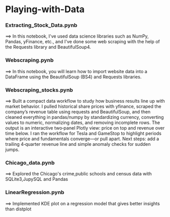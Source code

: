 # Playing-with-Data

### Extracting_Stock_Data.pynb
==> In this notebook, I've used data science libraries such as NumPy, Pandas, yFinance, etc., and I've done some web scraping with the help of the Requests library and BeautifulSoup4.

### Webscraping.pynb
==> In this notebook, you will learn how to import website data into a DataFrame using the BeautifulSoup (BS4) and Requests libraries.

### Webscraping_stocks.pynb
==> Built a compact data workflow to study how business results line up with market behavior. I pulled historical share prices with yfinance, scraped the company’s revenue table using requests and BeautifulSoup, and then cleaned everything in pandas/numpy by standardizing currency, converting values to numeric, normalizing dates, and removing incomplete rows. The output is an interactive two‑panel Plotly view: price on top and revenue over time below. I ran the workflow for Tesla and GameStop to highlight periods where price and fundamentals converge—or pull apart. Next steps: add a trailing 4‑quarter revenue line and simple anomaly checks for sudden jumps.

### Chicago_data.pynb
==> Explored the Chicago's crime,public schools and census data with SQLite3,JupySQL and Pandas 

### LinearRegression.pynb
==> Implemented KDE plot on a regression model that gives better insights than distplot
